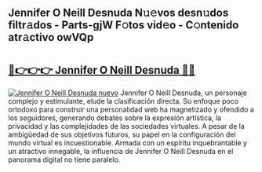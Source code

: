 ## Jennifer O Neill Desnuda N𝚞𝚎vos desn𝚞dos filtr𝚊dos - Parts-gjW F𝚘tos vid𝚎o - C𝚘ntenido atr𝚊ctivo owVQp

# <h2><a href="http://mbczmi.tromn.icu/?c=Jennifer+O+Neill+Desnuda">🔗👉👉👉 Jennifer O Neill Desnuda 🔗🔗</a></h2>

[![Jennifer O Neill Desnuda nuevo](https://i.imgur.com/pEAQMta.gif)](http://mbczmi.tromn.icu/?c=Jennifer+O+Neill+Desnuda)
Jennifer O Neill Desnuda, un personaje complejo y estimulante, elude la clasificación directa. Su enfoque poco ortodoxo para construir una personalidad web ha magnetizado y ofendido a los seguidores, generando debates sobre la expresión artística, la privacidad y las complejidades de las sociedades virtuales. A pesar de la ambigüedad de sus objetivos futuros, su papel en la configuración del mundo virtual es incuestionable. Armada con un espíritu inquebrantable y un atractivo innegable, la influencia de Jennifer O Neill Desnuda en el panorama digital no tiene paralelo.
